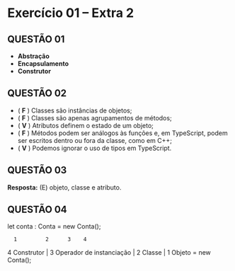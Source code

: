 # Exercício 01 – Extra 2

## QUESTÃO 01

- **Abstração**
- **Encapsulamento**
- **Construtor**

## QUESTÃO 02

- ( **F** ) Classes são instâncias de objetos;
- ( **F** ) Classes são apenas agrupamentos de métodos;
- ( **V** ) Atributos definem o estado de um objeto;
- ( **F** ) Métodos podem ser análogos às funções e, em TypeScript, podem ser escritos dentro ou fora da classe, como em C++;
- ( **V** ) Podemos ignorar o uso de tipos em TypeScript.

## QUESTÃO 03

**Resposta:** (E) objeto, classe e atributo.

## QUESTÃO 04

  let conta : Conta = new Conta();
  
      1         2      3    4

4	Construtor |
3	Operador de instanciação |
2	Classe |
1	Objeto = new Conta(); 

